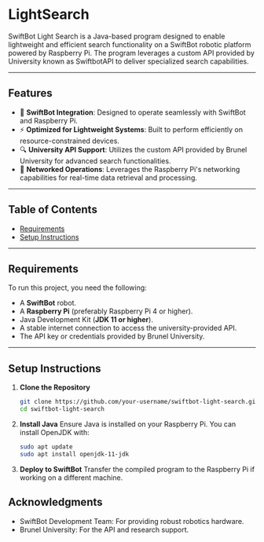 # LightSearch


SwiftBot Light Search is a Java-based program designed to enable lightweight and efficient search functionality on a SwiftBot robotic platform powered by Raspberry Pi. The program leverages a custom API provided by University known as SwiftbotAPI to deliver specialized search capabilities.

---

## Features

- 🤖 **SwiftBot Integration**: Designed to operate seamlessly with SwiftBot and Raspberry Pi.
- ⚡ **Optimized for Lightweight Systems**: Built to perform efficiently on resource-constrained devices.
- 🔍 **University API Support**: Utilizes the custom API provided by Brunel University for advanced search functionalities.
- 📡 **Networked Operations**: Leverages the Raspberry Pi's networking capabilities for real-time data retrieval and processing.

---

## Table of Contents

- [Requirements](#requirements)
- [Setup Instructions](#setup-instructions)

---

## Requirements

To run this project, you need the following:

- A **SwiftBot** robot.
- A **Raspberry Pi** (preferably Raspberry Pi 4 or higher).
- Java Development Kit (**JDK 11 or higher**).
- A stable internet connection to access the university-provided API.
- The API key or credentials provided by Brunel University.

---

## Setup Instructions

1. **Clone the Repository**
   ```bash
   git clone https://github.com/your-username/swiftbot-light-search.git
   cd swiftbot-light-search
   ```

2. **Install Java**
   Ensure Java is installed on your Raspberry Pi. You can install OpenJDK with:
   ```bash
   sudo apt update
   sudo apt install openjdk-11-jdk
   ```
5. **Deploy to SwiftBot**
   Transfer the compiled program to the Raspberry Pi if working on a different machine.


## Acknowledgments

- SwiftBot Development Team: For providing robust robotics hardware.
- Brunel University: For the API and research support.
